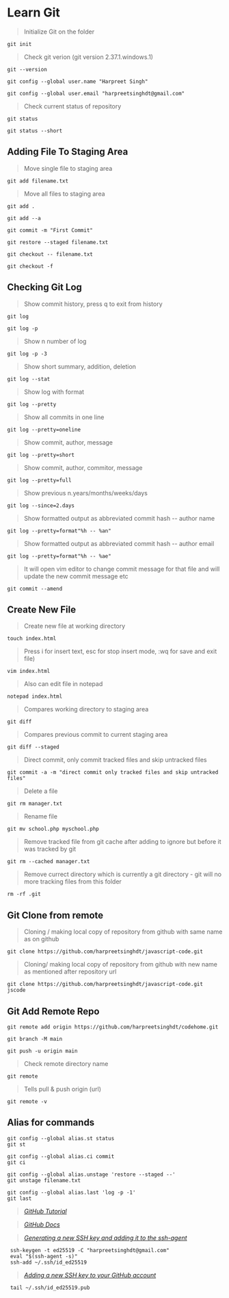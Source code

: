 # Learn Git

> Initialize Git on the folder

```
git init
```

> Check git verion (git version 2.37.1.windows.1)

```
git --version
```

```
git config --global user.name "Harpreet Singh"
```

```
git config --global user.email "harpreetsinghdt@gmail.com"
```

> Check current status of repository

```
git status
```

```
git status --short
```

## Adding File To Staging Area

> Move single file to staging area

```
git add filename.txt
```

> Move all files to staging area

```
git add .
```

```
git add --a
```

```
git commit -m "First Commit"
```

```
git restore --staged filename.txt
```

```
git checkout -- filename.txt
```

```
git checkout -f

```

## Checking Git Log

> Show commit history, press q to exit from history

```
git log
```

```
git log -p
```

> Show n number of log

```
git log -p -3
```

> Show short summary, addition, deletion

```
git log --stat
```

> Show log with format

```
git log --pretty
```

> Show all commits in one line

```
git log --pretty=oneline
```

> Show commit, author, message

```
git log --pretty=short
```

> Show commit, author, commitor, message

```
git log --pretty=full
```

> Show previous n.years/months/weeks/days

```
git log --since=2.days
```

> Show formatted output as abbreviated commit hash -- author name

```
git log --pretty=format"%h -- %an"
```

> Show formatted output as abbreviated commit hash -- author email

```
git log --pretty=format"%h -- %ae"
```

> It will open vim editor to change commit message for that file and will update the new commit message etc

```
git commit --amend
```

## Create New File

> Create new file at working directory

```
touch index.html
```

> Press i for insert text, esc for stop insert mode, :wq for save and exit file)

```
vim index.html
```

> Also can edit file in notepad

```
notepad index.html
```

> Compares working directory to staging area

```
git diff
```

> Compares previous commit to current staging area

```
git diff --staged
```

> Direct commit, only commit tracked files and skip untracked files

```
git commit -a -m "direct commit only tracked files and skip untracked files"
```

> Delete a file

```
git rm manager.txt
```

> Rename file

```
git mv school.php myschool.php
```

> Remove tracked file from git cache after adding to ignore but before it was tracked by git

```
git rm --cached manager.txt
```

> Remove currect directory which is currently a git directory - git will no more tracking files from this folder

```
rm -rf .git
```

## Git Clone from remote

> Cloning / making local copy of repository from github with same name as on github

```
git clone https://github.com/harpreetsinghdt/javascript-code.git
```

> Cloning/ making local copy of repository from github with new name as mentioned after repository url

```
git clone https://github.com/harpreetsinghdt/javascript-code.git jscode
```

## Git Add Remote Repo

```
git remote add origin https://github.com/harpreetsinghdt/codehome.git
```

```
git branch -M main
```

```
git push -u origin main
```

> Check remote directory name

```
git remote
```

> Tells pull & push origin (url)

```
git remote -v
```

## Alias for commands

```
git config --global alias.st status
git st
```

```
git config --global alias.ci commit
git ci
```

```
git config --global alias.unstage 'restore --staged --'
git unstage filename.txt
```

```
git config --global alias.last 'log -p -1'
git last
```







> *[GitHub Tutorial](https://git-scm.com/docs/gittutorial)*

> *[GitHub Docs](https://docs.github.com/en/get-started/writing-on-github/getting-started-with-writing-and-formatting-on-github/basic-writing-and-formatting-syntax#headings)*

> *[Generating a new SSH key and adding it to the ssh-agent](https://docs.github.com/en/authentication/connecting-to-github-with-ssh/generating-a-new-ssh-key-and-adding-it-to-the-ssh-agent)*


```
 ssh-keygen -t ed25519 -C "harpreetsinghdt@gmail.com"
 eval "$(ssh-agent -s)"
 ssh-add ~/.ssh/id_ed25519
```

> *[Adding a new SSH key to your GitHub account](https://docs.github.com/en/authentication/connecting-to-github-with-ssh/adding-a-new-ssh-key-to-your-github-account)*

```
 tail ~/.ssh/id_ed25519.pub

```